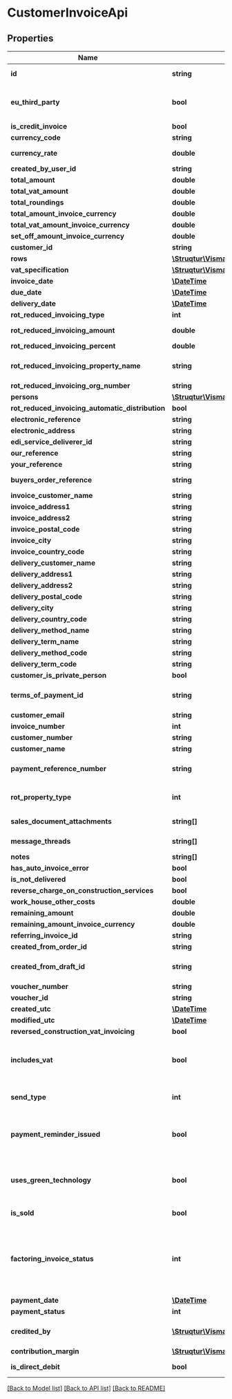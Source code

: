 # CustomerInvoiceApi

## Properties
Name | Type | Description | Notes
------------ | ------------- | ------------- | -------------
**id** | **string** | Purpose: This is automatically generated by eAccounting upon creation | [optional] 
**eu_third_party** | **bool** | Default: false. True only if EU intermediary, VAT triangulation rules apply.  Only if EU company is invoicing to a company from a different EU country, may set to True if desired. | 
**is_credit_invoice** | **bool** |  | [optional] 
**currency_code** | **string** |  | [optional] 
**currency_rate** | **double** | Default: Automatic calculation of the currency rate. Enter this value to provide a custom rate | [optional] 
**created_by_user_id** | **string** |  | [optional] 
**total_amount** | **double** |  | [optional] 
**total_vat_amount** | **double** |  | [optional] 
**total_roundings** | **double** |  | [optional] 
**total_amount_invoice_currency** | **double** |  | [optional] 
**total_vat_amount_invoice_currency** | **double** |  | [optional] 
**set_off_amount_invoice_currency** | **double** |  | [optional] 
**customer_id** | **string** |  | 
**rows** | [**\Struqtur\VismaEAccounting\Model\CustomerInvoiceRowApi[]**](CustomerInvoiceRowApi.md) |  | 
**vat_specification** | [**\Struqtur\VismaEAccounting\Model\CustomerInvoiceVatApi[]**](CustomerInvoiceVatApi.md) | Purpose: A summary of amounts for each VAT rate | [optional] 
**invoice_date** | [**\DateTime**](\DateTime.md) |  | [optional] 
**due_date** | [**\DateTime**](\DateTime.md) |  | [optional] 
**delivery_date** | [**\DateTime**](\DateTime.md) |  | [optional] 
**rot_reduced_invoicing_type** | **int** | 0 &#x3D; Normal, 1 &#x3D; Rot, 2 &#x3D; Rut | 
**rot_reduced_invoicing_amount** | **double** | Default: Automatic tax reduction calculation. Used for the manual input of the deducted tax reduction | [optional] 
**rot_reduced_invoicing_percent** | **double** | Format: 4 decimals | [optional] 
**rot_reduced_invoicing_property_name** | **string** | Used for providing a custom name. Is required when RotPropertyType or UsesGreenTechnology is set. | [optional] 
**rot_reduced_invoicing_org_number** | **string** |  | [optional] 
**persons** | [**\Struqtur\VismaEAccounting\Model\SalesDocumentRotRutReductionPersonApi[]**](SalesDocumentRotRutReductionPersonApi.md) | Purpose: Required for ROT/RUT invoices only | [optional] 
**rot_reduced_invoicing_automatic_distribution** | **bool** |  | [optional] 
**electronic_reference** | **string** |  | [optional] 
**electronic_address** | **string** |  | [optional] 
**edi_service_deliverer_id** | **string** |  | [optional] 
**our_reference** | **string** | Max length: 100 characters | [optional] 
**your_reference** | **string** | Max length: 100 characters | [optional] 
**buyers_order_reference** | **string** | Purpose: Used when sending electronic invoices. Max length: 35 characters. Can be null or empty | [optional] 
**invoice_customer_name** | **string** |  | [optional] 
**invoice_address1** | **string** | Max length: 50 characters | [optional] 
**invoice_address2** | **string** | Max length: 50 characters | [optional] 
**invoice_postal_code** | **string** | Max length: 50 characters | [optional] 
**invoice_city** | **string** | Max length: 50 characters | [optional] 
**invoice_country_code** | **string** | Max length: 2 characters | [optional] 
**delivery_customer_name** | **string** | Max length: 100 characters | [optional] 
**delivery_address1** | **string** | Max length: 50 characters | [optional] 
**delivery_address2** | **string** | Max length: 50 characters | [optional] 
**delivery_postal_code** | **string** | Max length: 10 characters | [optional] 
**delivery_city** | **string** | Max length: 50 characters | [optional] 
**delivery_country_code** | **string** | Max length: 2 characters | [optional] 
**delivery_method_name** | **string** |  | [optional] 
**delivery_term_name** | **string** |  | [optional] 
**delivery_method_code** | **string** |  | [optional] 
**delivery_term_code** | **string** |  | [optional] 
**customer_is_private_person** | **bool** |  | [optional] 
**terms_of_payment_id** | **string** | Specify a different terms of payment for the invoice. If not filled customer&#39;s terms of payment will be used | [optional] 
**customer_email** | **string** |  | [optional] 
**invoice_number** | **int** |  | [optional] 
**customer_number** | **string** |  | [optional] 
**customer_name** | **string** |  | [optional] 
**payment_reference_number** | **string** | Purpose: Empty if UsesPaymentReferenceNumber not activated on the company. Use /v2/companysettings. | [optional] 
**rot_property_type** | **int** | 1 &#x3D; Apartment, 2 &#x3D; Property  Leave blank or set to null if you do not intend to use ROT or Green Technology functionality | [optional] 
**sales_document_attachments** | **string[]** | Upload attachments via POST /v2/salesdocumentattachments/customerinvoice | [optional] 
**message_threads** | **string[]** | Fetch messages via GET /v2/messagethreads/{messageThreadId} | [optional] 
**notes** | **string[]** | Fetch notes via GET /v2/notes/{noteId} | [optional] 
**has_auto_invoice_error** | **bool** |  | [optional] 
**is_not_delivered** | **bool** | Purpose: True if sending by email has failed | [optional] 
**reverse_charge_on_construction_services** | **bool** |  | [optional] 
**work_house_other_costs** | **double** |  | [optional] 
**remaining_amount** | **double** |  | [optional] 
**remaining_amount_invoice_currency** | **double** |  | [optional] 
**referring_invoice_id** | **string** |  | [optional] 
**created_from_order_id** | **string** |  | [optional] 
**created_from_draft_id** | **string** | If a valid customer invoice draft Id is provided, it will be bookkeeped using the option entered in the SentType property | [optional] 
**voucher_number** | **string** |  | [optional] 
**voucher_id** | **string** |  | [optional] 
**created_utc** | [**\DateTime**](\DateTime.md) |  | [optional] 
**modified_utc** | [**\DateTime**](\DateTime.md) |  | [optional] 
**reversed_construction_vat_invoicing** | **bool** |  | [optional] 
**includes_vat** | **bool** | Purpose: If true the unit prices on rows include VAT. The value is set upon creation depending whether \&quot;Show prices excl. VAT for private individuals\&quot; in company settings is marked or not | [optional] 
**send_type** | **int** | Used for sending the invoice via Autoinvoice  Default:None  0 &#x3D; None, 1 &#x3D; AutoInvoiceElectronic, 2 &#x3D; AutoInvoicePrint, 3 &#x3D; AutoInvoiceB2C | [optional] 
**payment_reminder_issued** | **bool** | Purpose: If true a payment reminder has been sent for the overdue invoice, otherwise it will be set as false. To send a payment reminder please use the v2/customerinvoices/{invoiceId}/paymentreminders endpoint | [optional] 
**uses_green_technology** | **bool** | Set to true if this customer invoice benefits from deduction on Green Technology.  If set to true the customer invoice must have RotReducedInvoicingType set to normal and contain at least one row with applicable deduction. | [optional] 
**is_sold** | **bool** | Defines whether customer invoice was sold using an integration with factoring partner | [optional] 
**factoring_invoice_status** | **int** | Describes the sold invoice status in factoring partner system.  0 - Unknown  1 - Applied(applies for soft offers)  2 - Withdrawn(applies for soft offers)  3 - Rejected(applies for soft offers)  4 - Sold  5 - Approved(applies for soft offers)  6 - FirstReminderSent  7 - DebtCollection  8 - Reclaimed  9 - FullyPaid  10 - Closed  11 - SecondReminderSent | [optional] 
**payment_date** | [**\DateTime**](\DateTime.md) |  | [optional] 
**payment_status** | **int** | 0 &#x3D; Paid, 1 &#x3D; Unpaid, 2 &#x3D; Overdue | [optional] 
**credited_by** | [**\Struqtur\VismaEAccounting\Model\CreditedByApi[]**](CreditedByApi.md) | Credit customer invoices created based on the customer invoice  Only applicable when IsCreditInvoice is false | [optional] 
**contribution_margin** | [**\Struqtur\VismaEAccounting\Model\ContributionMarginApi**](ContributionMarginApi.md) | Contribution margin variables | [optional] 
**is_direct_debit** | **bool** | Indicated whether this invoice has direct debit applied  Only applicable for NL | [optional] 

[[Back to Model list]](../README.md#documentation-for-models) [[Back to API list]](../README.md#documentation-for-api-endpoints) [[Back to README]](../README.md)


